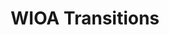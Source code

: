 ---
title: WIOA Transitions

folder_path: 2015/
file_name: 2015-WIOA-Transitions.pdf

layout: iframe
---